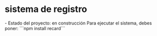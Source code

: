 <h1> sistema de registro</h1>
- Estado del proyecto: en construcción
Para ejecutar el sistema, debes poner:
```npm install recard``` 
